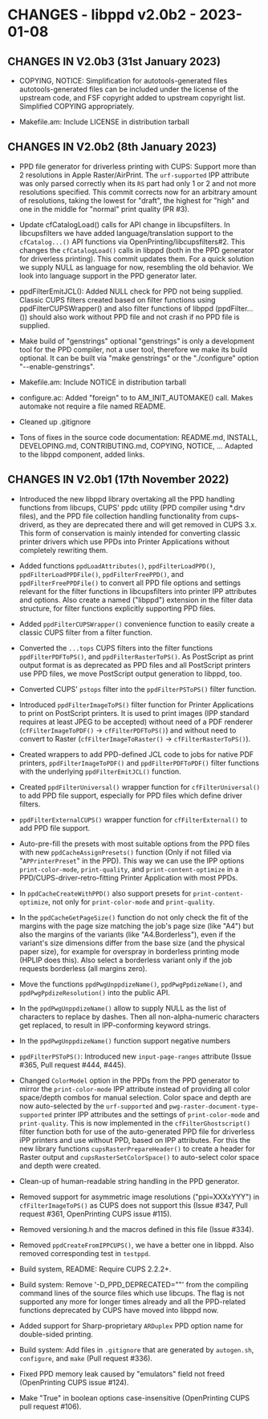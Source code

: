 # CHANGES - libppd v2.0b2 - 2023-01-08

## CHANGES IN V2.0b3 (31st January 2023)

- COPYING, NOTICE: Simplification for autotools-generated files
  autotools-generated files can be included under the license of the
  upstream code, and FSF copyright added to upstream copyright
  list. Simplified COPYING appropriately.

- Makefile.am: Include LICENSE in distribution tarball


## CHANGES IN V2.0b2 (8th January 2023)

- PPD file generator for driverless printing with CUPS: Support more
  than 2 resolutions in Apple Raster/AirPrint. The `urf-supported` IPP
  attribute was only parsed correctly when its `RS` part had only 1 or
  2 and not more resolutions specified. This commit corrects now for
  an arbitrary amount of resolutions, taking the lowest for "draft",
  the highest for "high" and one in the middle for "normal" print
  quality (PR #3).

- Update cfCatalogLoad() calls for API change in libcupsfilters. In
  libcupsfilters we have added language/translation support to the
  `cfCatalog...()` API functions via
  OpenPrinting/libcupsfilters#2. This changes the `cfCatalogLoad()`
  calls in libppd (both in the PPD generator for driverless
  printing). This commit updates them. For a quick solution we supply
  NULL as language for now, resembling the old behavior. We look into
  language support in the PPD generator later.

- ppdFilterEmitJCL(): Added NULL check for PPD not being supplied.
  Classic CUPS filters created based on filter functions using
  ppdFilterCUPSWrapper() and also filter functions of libppd
  (ppdFilter...()) should also work without PPD file and not crash if
  no PPD file is supplied.

- Make build of "genstrings" optional "genstrings" is only a
  development tool for the PPD compiler, not a user tool, therefore we
  make its build optional. It can be built via "make genstrings" or the
  "./configure" option "--enable-genstrings".

- Makefile.am: Include NOTICE in distribution tarball

- configure.ac: Added "foreign" to to AM_INIT_AUTOMAKE() call. Makes
  automake not require a file named README.

- Cleaned up .gitignore

- Tons of fixes in the source code documentation: README.md, INSTALL,
  DEVELOPING.md, CONTRIBUTING.md, COPYING, NOTICE, ... Adapted to the
  libppd component, added links.


## CHANGES IN V2.0b1 (17th November 2022)

- Introduced the new libppd library overtaking all the PPD handling
  functions from libcups, CUPS' ppdc utility (PPD compiler using *.drv
  files), and the PPD file collection handling functionality from
  cups-driverd, as they are deprecated there and will get removed in
  CUPS 3.x. This form of conservation is mainly intended for
  converting classic printer drivers which use PPDs into Printer
  Applications without completely rewriting them.

- Added functions `ppdLoadAttributes()`, `ppdFilterLoadPPD()`,
  `ppdFilterLoadPPDFile()`, `ppdFilterFreePPD()`, and
  `ppdFilterFreePPDFile()` to convert all PPD file options and
  settings relevant for the filter functions in libcupsfilters into
  printer IPP attributes and options. Also create a named ("libppd")
  extension in the filter data structure, for filter functions
  explicitly supporting PPD files.

- Added `ppdFilterCUPSWrapper()` convenience function to easily create
  a classic CUPS filter from a filter function.

- Converted the `...tops` CUPS filters into the filter functions
  `ppdFilterPDFToPS()`, and `ppdFilterRasterToPS()`. As PostScript as
  print output format is as deprecated as PPD files and all PostScript
  printers use PPD files, we move PostScript output generation to
  libppd, too.

- Converted CUPS' `pstops` filter into the `ppdFilterPSToPS()` filter function.

- Introduced `ppdFilterImageToPS()` filter function for Printer
  Applications to print on PostScript printers. It is used to print
  images (IPP standard requires at least JPEG to be accepted) without
  need of a PDF renderer (`cfFilterImageToPDF()` ->
  `cfFilterPDFToPS()`) and without need to convert to Raster
  (`cfFilterImageToRaster()` -> `cfFilterRasterToPS()`).

- Created wrappers to add PPD-defined JCL code to jobs for native PDF
  printers, `ppdFilterImageToPDF()` and `ppdFilterPDFToPDF()` filter
  functions with the underlying `ppdFilterEmitJCL()` function.

- Created `ppdFilterUniversal()` wrapper function for
  `cfFilterUniversal()` to add PPD file support, especially for PPD
  files which define driver filters.

- `ppdFilterExternalCUPS()` wrapper function for `cfFilterExternal()`
  to add PPD file support.

- Auto-pre-fill the presets with most suitable options from the PPD
  files with new `ppdCacheAssignPresets()` function (Only if not
  filled via "`APPrinterPreset`" in the PPD). This way we can use the
  IPP options `print-color-mode`, `print-quality`, and
  `print-content-optimize` in a PPD/CUPS-driver-retro-fitting Printer
  Application with most PPDs.

- In `ppdCacheCreateWithPPD()` also support presets for
  `print-content-optimize`, not only for `print-color-mode` and
  `print-quality`.

- In the `ppdCacheGetPageSize()` function do not only check the fit of
  the margins with the page size matching the job's page size (like
  "A4") but also the margins of the variants (like "A4.Borderless"),
  even if the variant's size dimensions differ from the base size (and
  the physical paper size), for example for overspray in borderless
  printing mode (HPLIP does this). Also select a borderless variant
  only if the job requests borderless (all margins zero).

- Move the functions `ppdPwgUnppdizeName()`, `ppdPwgPpdizeName()`, and
  `ppdPwgPpdizeResolution()` into the public API.

- In the `ppdPwgUnppdizeName()` allow to supply NULL as the list of
  characters to replace by dashes. Then all non-alpha-numeric
  characters get replaced, to result in IPP-conforming keyword
  strings.

- In the `ppdPwgUnppdizeName()` function support negative numbers

- `ppdFilterPSToPS()`: Introduced new `input-page-ranges` attribute
  (Issue #365, Pull request #444, #445).

- Changed `ColorModel` option in the PPDs from the PPD generator to
  mirror the `print-color-mode` IPP attribute instead of providing all
  color space/depth combos for manual selection. Color space and depth
  are now auto-selected by the `urf-supported` and
  `pwg-raster-document-type-supported` printer IPP attributes and the
  settings of `print-color-mode` and `print-quality`. This is now
  implemented in the `cfFilterGhostscript()` filter function both for
  use of the auto-generated PPD file for driverless iPP printers and
  use without PPD, based on IPP attributes.  For this the new library
  functions `cupsRasterPrepareHeader()` to create a header for Raster
  output and `cupsRasterSetColorSpace()` to auto-select color space
  and depth were created.

- Clean-up of human-readable string handling in the PPD generator.

- Removed support for asymmetric image resolutions ("ppi=XXXxYYY") in
  `cfFilterImageToPS()` as CUPS does not support this (Issue #347,
  Pull request #361, OpenPrinting CUPS issue #115).

- Removed versioning.h and the macros defined in this file (Issue #334).

- Removed `ppdCreateFromIPPCUPS()`, we have a better one in
  libppd. Also removed corresponding test in `testppd`.

- Build system, README: Require CUPS 2.2.2+.

- Build system: Remove '-D_PPD_DEPRECATED=""' from the compiling
  command lines of the source files which use libcups. The flag is not
  supported any more for longer times already and all the PPD-related
  functions deprecated by CUPS have moved into libppd now.

- Added support for Sharp-proprietary `ARDuplex` PPD option name for
  double-sided printing.

- Build system: Add files in `.gitignore` that are generated by
  `autogen.sh`, `configure`, and `make` (Pull request #336).

- Fixed PPD memory leak caused by "emulators" field not freed
  (OpenPrinting CUPS issue #124).

- Make "True" in boolean options case-insensitive (OpenPrinting CUPS
  pull request #106).
